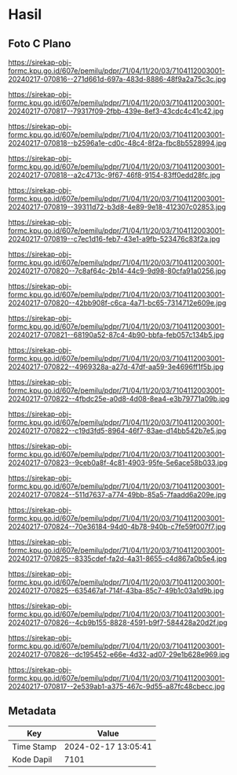 # Hasil

## Foto C Plano

https://sirekap-obj-formc.kpu.go.id/607e/pemilu/pdpr/71/04/11/20/03/7104112003001-20240217-070816--271d661d-697a-483d-8886-48f9a2a75c3c.jpg

https://sirekap-obj-formc.kpu.go.id/607e/pemilu/pdpr/71/04/11/20/03/7104112003001-20240217-070817--79317f09-2fbb-439e-8ef3-43cdc4c41c42.jpg

https://sirekap-obj-formc.kpu.go.id/607e/pemilu/pdpr/71/04/11/20/03/7104112003001-20240217-070818--b2596a1e-cd0c-48c4-8f2a-fbc8b5528994.jpg

https://sirekap-obj-formc.kpu.go.id/607e/pemilu/pdpr/71/04/11/20/03/7104112003001-20240217-070818--a2c4713c-9f67-46f8-9154-83ff0edd28fc.jpg

https://sirekap-obj-formc.kpu.go.id/607e/pemilu/pdpr/71/04/11/20/03/7104112003001-20240217-070819--39311d72-b3d8-4e89-9e18-412307c02853.jpg

https://sirekap-obj-formc.kpu.go.id/607e/pemilu/pdpr/71/04/11/20/03/7104112003001-20240217-070819--c7ec1d16-feb7-43e1-a9fb-523476c83f2a.jpg

https://sirekap-obj-formc.kpu.go.id/607e/pemilu/pdpr/71/04/11/20/03/7104112003001-20240217-070820--7c8af64c-2b14-44c9-9d98-80cfa91a0256.jpg

https://sirekap-obj-formc.kpu.go.id/607e/pemilu/pdpr/71/04/11/20/03/7104112003001-20240217-070820--42bb908f-c6ca-4a71-bc65-7314712e609e.jpg

https://sirekap-obj-formc.kpu.go.id/607e/pemilu/pdpr/71/04/11/20/03/7104112003001-20240217-070821--68190a52-87c4-4b90-bbfa-feb057c134b5.jpg

https://sirekap-obj-formc.kpu.go.id/607e/pemilu/pdpr/71/04/11/20/03/7104112003001-20240217-070822--4969328a-a27d-47df-aa59-3e4696ff1f5b.jpg

https://sirekap-obj-formc.kpu.go.id/607e/pemilu/pdpr/71/04/11/20/03/7104112003001-20240217-070822--4fbdc25e-a0d8-4d08-8ea4-e3b79771a09b.jpg

https://sirekap-obj-formc.kpu.go.id/607e/pemilu/pdpr/71/04/11/20/03/7104112003001-20240217-070822--c19d3fd5-8964-46f7-83ae-d14bb542b7e5.jpg

https://sirekap-obj-formc.kpu.go.id/607e/pemilu/pdpr/71/04/11/20/03/7104112003001-20240217-070823--9ceb0a8f-4c81-4903-95fe-5e6ace58b033.jpg

https://sirekap-obj-formc.kpu.go.id/607e/pemilu/pdpr/71/04/11/20/03/7104112003001-20240217-070824--511d7637-a774-49bb-85a5-7faadd6a209e.jpg

https://sirekap-obj-formc.kpu.go.id/607e/pemilu/pdpr/71/04/11/20/03/7104112003001-20240217-070824--70e36184-94d0-4b78-940b-c7fe59f007f7.jpg

https://sirekap-obj-formc.kpu.go.id/607e/pemilu/pdpr/71/04/11/20/03/7104112003001-20240217-070825--8335cdef-fa2d-4a31-8655-c4d867a0b5e4.jpg

https://sirekap-obj-formc.kpu.go.id/607e/pemilu/pdpr/71/04/11/20/03/7104112003001-20240217-070825--635467af-714f-43ba-85c7-49b1c03a1d9b.jpg

https://sirekap-obj-formc.kpu.go.id/607e/pemilu/pdpr/71/04/11/20/03/7104112003001-20240217-070826--4cb9b155-8828-4591-b9f7-584428a20d2f.jpg

https://sirekap-obj-formc.kpu.go.id/607e/pemilu/pdpr/71/04/11/20/03/7104112003001-20240217-070826--dc195452-e66e-4d32-ad07-29e1b628e969.jpg

https://sirekap-obj-formc.kpu.go.id/607e/pemilu/pdpr/71/04/11/20/03/7104112003001-20240217-070817--2e539ab1-a375-467c-9d55-a87fc48cbecc.jpg


## Metadata

| Key        | Value               |
| ---------- | ------------------- |
| Time Stamp | 2024-02-17 13:05:41 |
| Kode Dapil | 7101                |



